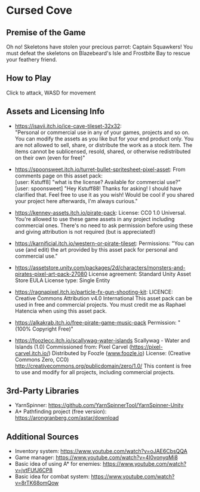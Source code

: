 # Cursed Cove

## Premise of the Game 
Oh no! Skeletons have stolen your precious parrot: Captain Squawkers! You must defeat the skeletons on Blazebeard's Isle and Frostbite Bay to rescue your feathery friend. 
  
## How to Play 
Click to attack, WASD for movement 

## Assets and Licensing Info  
* https://isavii.itch.io/ice-cave-tileset-32x32:  
  "Personal or commercial use in any of your games, projects and so on.
  You can modify the assets as you like but for your end product only.
  You are not allowed to sell, share, or distribute the work as a stock item.
  The items cannot be sublicensed, resold, shared, or otherwise redistributed on their own (even for free)"
* https://spoonsweet.itch.io/turret-bullet-spritesheet-pixel-asset: 
  From comments page on this asset pack:  
  	[user: Kstuff8] "what is the license? Available for commercial use?"
  	[user: spoonsweet] "Hey Kstuff88! Thanks for asking! I should have clarified that. Feel free to use it as you wish! Would be cool if you shared your project here afterwards, I'm always curious."
* https://kenney-assets.itch.io/pirate-pack: 
  License: CC0 1.0 Universal. You're allowed to use these game assets in any project including commercial ones. There's no need to ask permission before using these and giving attribution is not required (but is appreciated!)
* https://karnificial.itch.io/western-or-pirate-tileset:
  Permissions:
  "You can use (and edit) the art provided by this asset pack for personal and commercial use."
* https://assetstore.unity.com/packages/2d/characters/monsters-and-pirates-pixel-art-pack-27080
  License agreement: Standard Unity Asset Store EULA
  License type: Single Entity
* https://ragnapixel.itch.io/particle-fx-gun-shooting-kit: 
  LICENCE: Creative Commons Attribution v4.0 International This asset pack can be used in free and commercial projects. You must credit me as Raphael Hatencia when using this asset pack.

* https://alkakrab.itch.io/free-pirate-game-music-pack
  Permission: "(100% Copyright Free)"

* https://foozlecc.itch.io/scallywag-water-islands
  Scallywag - Water and Islands (1.0)
  Commissioned from: Pixel Carvel (https://pixel-carvel.itch.io/)
  Distributed by Foozle (www.foozle.io)
  License: (Creative Commons Zero, CC0)
  http://creativecommons.org/publicdomain/zero/1.0/
  This content is free to use and modify for all projects, including commercial projects.

## 3rd-Party Libraries 
* YarnSpinner: https://github.com/YarnSpinnerTool/YarnSpinner-Unity
* A* Pathfinding project (free version): https://arongranberg.com/astar/download
  
## Additional Sources  
* Inventory system: https://www.youtube.com/watch?v=oJAE6CbsQQA
* Game manager: https://www.youtube.com/watch?v=4I0vonyqMi8
* Basic idea of using A* for enemies: https://www.youtube.com/watch?v=jvtFUfJ6CP8 
* Basic idea for combat system: https://www.youtube.com/watch?v=8rTK68omQow 
